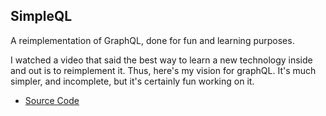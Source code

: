 ## SimpleQL

A reimplementation of GraphQL, done for fun and learning purposes.

I watched a video that said the best way to learn a new technology inside and out is to reimplement it. Thus, here's my vision for graphQL. It's much simpler, and incomplete, but it's certainly fun working on it.

* [Source Code](https://github.com/Ratstail91/simpleQL)

